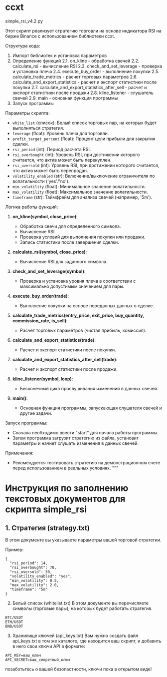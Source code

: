 # ccxt
simple_rsi_v4.2.py

Этот скрипт реализует стратегию торговли на основе индикатора RSI на бирже Binance с использованием библиотеки ccxt.

Структура кода:
1. Импорт библиотек и установка параметров
2. Определение функций
    2.1. on_kline - обработка свечей
    2.2. calculate_rsi - вычисление RSI
    2.3. check_and_set_leverage - проверка и установка плеча
    2.4. execute_buy_order - выполнение покупки
    2.5. calculate_trade_metrics - расчет торговых параметров
    2.6. calculate_and_export_statistics - расчет и экспорт статистики после покупки
    2.7. calculate_and_export_statistics_after_sell - расчет и экспорт статистики после продажи
    2.8. kline_listener - слушатель свечей
    2.9. main - основная функция программы
3. Запуск программы

Параметры скрипта:
- `white_list` (список): Белый список торговых пар, на которых будет выполняться стратегия.
- `leverage` (float): Уровень плеча для торговли.
- `profit_target_percent` (float): Процент цели прибыли для закрытия сделки.
- `rsi_period` (int): Период расчета RSI.
- `rsi_overbought` (int): Уровень RSI, при достижении которого считается, что актив может быть перекуплен.
- `rsi_oversold` (int): Уровень RSI, при достижении которого считается, что актив может быть перепродан.
- `volatility_enabled` (str): Включение/выключение ограничителя по волатильности ('yes'/'no').
- `min_volatility` (float): Минимальное значение волатильности.
- `max_volatility` (float): Максимальное значение волатильности.
- `timeframe` (str): Таймфрейм для анализа свечей (например, '5m').

Логика работы функций:
1. **on_kline(symbol, close_price)**:
    - Обработка свечи для определенного символа.
    - Вычисление RSI.
    - Проверка условий для выполнения покупки или продажи.
    - Запись статистики после завершения сделки.

2. **calculate_rsi(symbol, close_price)**:
    - Вычисление RSI для заданного символа.

3. **check_and_set_leverage(symbol)**:
    - Проверка и установка уровня плеча в соответствии с максимально допустимым значением для пары.

4. **execute_buy_order(trade)**:
    - Выполнение покупки на основе переданных данных о сделке.

5. **calculate_trade_metrics(entry_price, exit_price, buy_quantity, commission_rate, is_sell)**:
    - Расчет торговых параметров (чистая прибыль, комиссия).

6. **calculate_and_export_statistics(trade)**:
    - Расчет и экспорт статистики после покупки.

7. **calculate_and_export_statistics_after_sell(trade)**:
    - Расчет и экспорт статистики после продажи.

8. **kline_listener(symbol, loop)**:
    - Бесконечный цикл прослушивания изменений в данных свечей.

9. **main()**:
    - Основная функция программы, запускающая слушателя свечей и другие задачи.

Запуск программы:
- Сначала необходимо ввести "start" для начала работы программы.
- Затем программа загрузит стратегию из файла, установит параметры и начнет слушать изменения в данных свечей.

Примечания:
- Рекомендуется тестировать стратегию на демонстрационном счете перед использованием в реальных условиях.
"""






# Инструкция по заполнению текстовых документов для скрипта simple_rsi
## 1. Стратегия (strategy.txt)

В этом документе вы указываете параметры вашей торговой стратегии.

Пример:

```
{
  "rsi_period": 14,
  "rsi_overbought": 70,
  "rsi_oversold": 30,
  "volatility_enabled": "yes",
  "min_volatility": 0.5,
  "max_volatility": 2.0,
  "timeframe": "5m"
}
```
2. Белый список (whitelist.txt)
В этом документе вы перечисляете символы (торговые пары), на которых будет работать стратегия.

```
BTC/USDT
ETH/USDT
BNB/USDT
```


3.  Хранилище ключей (api_keys.txt)
   Вам нужно создать файл api_keys.txt в том же каталоге, где находится ваш скрипт, и добавить в него свои ключи API в формате:


```
API_KEY=ваш_ключ
API_SECRET=ваш_секретный_ключ
```
позаботьтесь о вашей безопастности, ключи пока в открытом виде! 
